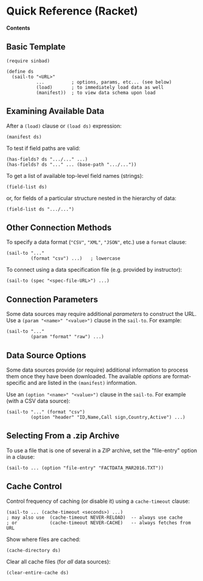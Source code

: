 # Quick Reference (Racket)

**Contents**



## Basic Template

````
(require sinbad)

(define ds
  (sail-to "<URL>"
           ...          ; options, params, etc... (see below)
           (load)       ; to immediately load data as well
           (manifest))  ; to view data schema upon load
````

## Examining Available Data

After a `(load)` clause or `(load ds)` expression:

    (manifest ds)

To test if field paths are valid:

    (has-fields? ds ".../..." ...)
    (has-fields? ds "..." ... (base-path ".../..."))
    
To get a list of available top-level field names (strings):

    (field-list ds)

or, for fields of a particular structure nested in the hierarchy of data:

    (field-list ds ".../...")
    

## Other Connection Methods

To specify a data format (`"CSV"`, `"XML"`, `"JSON"`, etc.) use a `format` clause:

    (sail-to "..."
             (format "csv") ...)   ; lowercase

To connect using a data specification file (e.g. provided by instructor):

    (sail-to (spec "<spec-file-URL>") ...)

## Connection Parameters

Some data sources may require additional _parameters_ to construct
the URL. Use a `(param "<name>" "<value>")` clause in the `sail-to`.
For example:

    (sail-to "..."
             (param "format" "raw") ...)

## Data Source Options
Some data sources provide (or require) additional information to
process them once they have been downloaded. The available _options_
are format-specific and are listed in the `(manifest)` information.

Use an `(option "<name>" "<value>")` clause in the `sail-to`.
For example (with a CSV data source):

    (sail-to "..." (format "csv") 
             (option "header" "ID,Name,Call sign,Country,Active") ...)

## Selecting From a .zip Archive
To use a file that is one of several in a ZIP archive, set
the "file-entry" option in a clause:

    (sail-to ... (option "file-entry" "FACTDATA_MAR2016.TXT"))


## Cache Control
Control frequency of caching (or disable it) using a `cache-timeout` clause:

    (sail-to ... (cache-timeout <seconds>) ...)
    ; may also use  (cache-timeout NEVER-RELOAD)  -- always use cache
    ; or            (cache-timeout NEVER-CACHE)   -- always fetches from URL

Show where files are cached:

    (cache-directory ds)
    
Clear all cache files (for *all* data sources):

    (clear-entire-cache ds)




